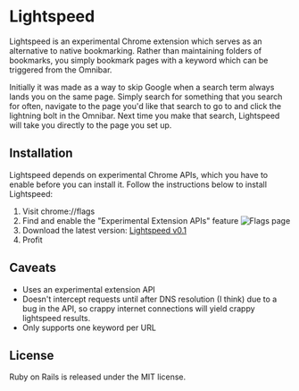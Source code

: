 # Lightspeed

Lightspeed is an experimental Chrome extension which serves as an alternative to native bookmarking. Rather than maintaining folders of bookmarks, you simply bookmark pages with a keyword which can be triggered from the Omnibar.

Initially it was made as a way to skip Google when a search term always lands you on the same page. Simply search for something that you search for often, navigate to the page you'd like that search to go to and click the lightning bolt in the Omnibar. Next time you make that search, Lightspeed will take you directly to the page you set up.

## Installation

Lightspeed depends on experimental Chrome APIs, which you have to enable before you can install it. Follow the instructions below to install Lightspeed:

1. Visit chrome://flags
2. Find and enable the "Experimental Extension APIs" feature
   ![Flags page](http://i.imgur.com/vP5xm.png)
3. Download the latest version: [Lightspeed v0.1](#)
4. Profit

## Caveats

* Uses an experimental extension API
* Doesn't intercept requests until after DNS resolution (I think) due to a bug in the API, so crappy internet connections will yield crappy lightspeed results.
* Only supports one keyword per URL

## License

Ruby on Rails is released under the MIT license.
